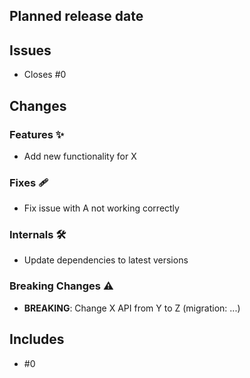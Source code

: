 ## Planned release date

<!-- e.g., July 12th, 2025 -->

## Issues

<!-- List issues that this release addresses -->

- Closes #0

## Changes

### Features ✨

<!-- New features and enhancements -->

- Add new functionality for X

### Fixes 🩹

<!-- Bug fixes and corrections -->

- Fix issue with A not working correctly

### Internals 🛠️

<!-- Internal improvements, refactoring, dependencies, build changes -->

- Update dependencies to latest versions

### Breaking Changes ⚠️

<!-- Any breaking changes that require user action -->

- **BREAKING**: Change X API from Y to Z (migration: ...)

## Includes

<!-- List PRs and commits included in this release -->

- #0
